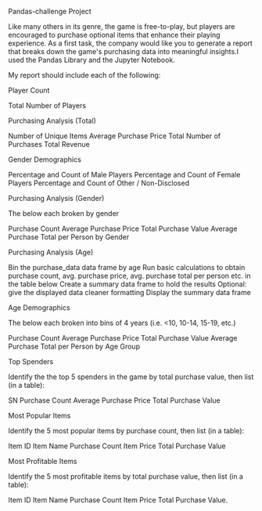 
Pandas-challenge Project


Like many others in its genre, the game is free-to-play, but players are encouraged to purchase optional items that enhance their playing experience. As a first task, the company would like you to generate a report that breaks down the game's purchasing data into meaningful insights.I used the Pandas Library and the Jupyter Notebook.

My  report should include each of the following:

Player Count

Total Number of Players


Purchasing Analysis (Total)

Number of Unique Items
Average Purchase Price
Total Number of Purchases
Total Revenue


Gender Demographics

Percentage and Count of Male Players
Percentage and Count of Female Players
Percentage and Count of Other / Non-Disclosed


Purchasing Analysis (Gender)

The below each broken by gender

Purchase Count
Average Purchase Price
Total Purchase Value
Average Purchase Total per Person by Gender




Purchasing Analysis (Age)

Bin the purchase_data data frame by age
Run basic calculations to obtain purchase count, avg. purchase price, avg. purchase total per person etc. in the table below
Create a summary data frame to hold the results
Optional: give the displayed data cleaner formatting
Display the summary data frame


Age Demographics

The below each broken into bins of 4 years (i.e. <10, 10-14, 15-19, etc.)

Purchase Count
Average Purchase Price
Total Purchase Value
Average Purchase Total per Person by Age Group




Top Spenders

Identify the the top 5 spenders in the game by total purchase value, then list (in a table):

SN
Purchase Count
Average Purchase Price
Total Purchase Value




Most Popular Items

Identify the 5 most popular items by purchase count, then list (in a table):

Item ID
Item Name
Purchase Count
Item Price
Total Purchase Value




Most Profitable Items

Identify the 5 most profitable items by total purchase value, then list (in a table):

Item ID
Item Name
Purchase Count
Item Price
Total Purchase Value.

